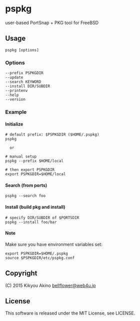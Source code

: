 # pspkg
user-based PortSnap + PKG tool for FreeBSD

## Usage

    pspkg [options]

### Options

    --prefix PSPKGDIR
    --update
    --search KEYWORD
    --install DIR/SUBDIR
    --printenv
    --help
    --version

### Example

#### Initialize

    # default prefix: $PSPKGDIR ($HOME/.pspkg)
    pspkg

      or

    # manual setup
    pspkg --prefix $HOME/local

    # then export PSPKGDIR
    export PSPKGDIR=$HOME/local

#### Search (from ports)

    pspkg --search foo

#### Install (build pkg and install)

    # specify DIR/SUBDIR of $PORTSDIR
    pspkg --install foo/bar

#### Note
Make sure you have environment variables set:

    export PSPKGDIR=$HOME/.pspkg
    source $PSPKGDIR/etc/pspkg.conf

## Copyright
(C) 2015 Kikyou Akino <bellflower@web4u.jp>

## License
This software is released under the MIT License, see LICENSE.

